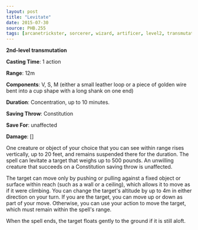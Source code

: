 ```yaml
---
layout: post
title: "Levitate"
date: 2015-07-30
source: PHB.255
tags: [arcanetrickster, sorcerer, wizard, artificer, level2, transmutation]
---
```


**2nd-level transmutation**

**Casting Time**: 1 action

**Range**: 12m

**Components**: V, S, M (either a small leather loop or a piece of golden wire bent into a cup shape with a long shank on one end)

**Duration**: Concentration, up to 10 minutes.

**Saving Throw**: Constitution

**Save For**: unaffected

**Damage**: []

One creature or object of your choice that you can see within range rises vertically, up to 20 feet, and remains suspended there for the duration. The spell can levitate a target that weighs up to 500 pounds. An unwilling creature that succeeds on a Constitution saving throw is unaffected.

The target can move only by pushing or pulling against a fixed object or surface within reach (such as a wall or a ceiling), which allows it to move as if it were climbing. You can change the target's altitude by up to 4m in either direction on your turn. If you are the target, you can move up or down as part of your move. Otherwise, you can use your action to move the target, which must remain within the spell's range.

When the spell ends, the target floats gently to the ground if it is still aloft.
